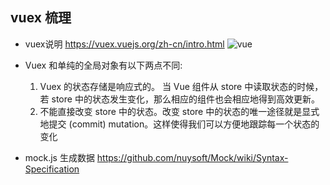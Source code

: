 ## vuex 梳理
* vuex说明 https://vuex.vuejs.org/zh-cn/intro.html
    ![vue](https://vuex.vuejs.org/zh-cn/images/vuex.png)

* Vuex 和单纯的全局对象有以下两点不同:
    1. Vuex 的状态存储是响应式的。
    当 Vue 组件从 store 中读取状态的时候，若 store 中的状态发生变化，那么相应的组件也会相应地得到高效更新。
    2. 不能直接改变 store 中的状态。改变 store 中的状态的唯一途径就是显式地提交 (commit) mutation。这样使得我们可以方便地跟踪每一个状态的变化

* mock.js 生成数据
https://github.com/nuysoft/Mock/wiki/Syntax-Specification






